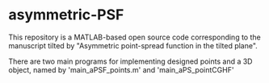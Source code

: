 # asymmetric-PSF
This repository is a MATLAB-based open source code corresponding to the manuscript tilted by "Asymmetric point-spread function in the tilted plane". 

There are two main programs for implementing designed points and a 3D object, named by 'main_aPSF_points.m' and 'main_aPS_pointCGHF'
